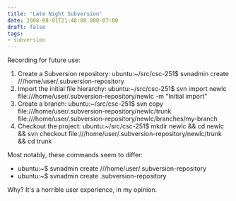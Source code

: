 ```yaml
---
title: 'Late Night Subversion'
date: 2008-08-01T21:48:00.000-07:00
draft: false
tags: 
- subversion
---
```


Recording for future use:  

1.  Create a Subversion repository: ubuntu:~/src/csc-251$ svnadmin create ///home/user/.subversion-repository
2.  Import the initial file hierarchy: ubuntu:~/src/csc-251$ svn import newlc file:///home/user/.subversion-repository/newlc -m "Initial import"
3.  Create a branch: ubuntu:~/src/csc-251$  svn copy file:///home/user/.subversion-repository/newlc/trunk file:///home/user/.subversion-repository/newlc/branches/my-branch
4.  Checkout the project: ubuntu:~/src/csc-251$ mkdir newlc && cd newlc && svn checkout file:///home/user/.subversion-repository/newlc/trunk && cd trunk  
    

Most notably, these commands seem to differ:  

*   ubuntu:~$ svnadmin create ///home/user/.subversion-repository
*   ubuntu:~$ svnadmin create .subversion-repository

Why? It's a horrible user experience, in my opinion.